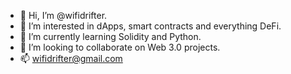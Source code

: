 - 👋 Hi, I’m @wifidrifter.
- 👀 I’m interested in dApps, smart contracts and everything DeFi.
- 🌱 I’m currently learning Solidity and Python.
- 💞️ I’m looking to collaborate on Web 3.0 projects.
- 📫 wifidrifter@gmail.com

<!---
wifidrifter/wifidrifter is a ✨ special ✨ repository because its `README.md` (this file) appears on your GitHub profile.
You can click the Preview link to take a look at your changes.
--->
